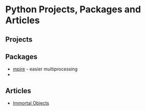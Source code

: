 # Python Projects, Packages and Articles

## Projects

## Packages

- [mpire](https://github.com/sybrenjansen/mpire) - easier multiprocessing
-

## Articles

- [Immortal Objects](https://engineering.fb.com/2023/08/15/developer-tools/immortal-objects-for-python-instagram-meta/)
